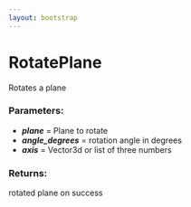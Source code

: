 ```yaml
---
layout: bootstrap
---
```


# RotatePlane

Rotates a plane
        

### Parameters:

- ***plane*** = Plane to rotate
- ***angle_degrees*** = rotation angle in degrees
- ***axis*** = Vector3d or list of three numbers
        

### Returns:


rotated plane on success
        
